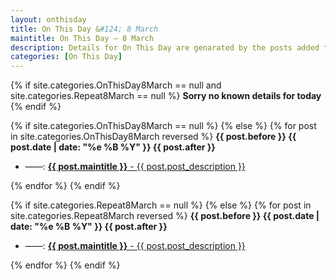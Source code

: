 ```yaml
---
layout: onthisday
title: On This Day &#124; 8 March
maintitle: On This Day — 8 March
description: Details for On This Day are genarated by the posts added to the website so the content is subject to changes/updates over time.
categories: [On This Day]
---
```


{% if site.categories.OnThisDay8March == null and site.categories.Repeat8March == null %}
<strong>Sorry no known details for today</strong>
{% endif %}

{% if site.categories.OnThisDay8March == null %}
{% else %}
{% for post in site.categories.OnThisDay8March reversed %}
<strong>{{ post.before }} {{ post.date | date: "%e %B %Y" }} {{ post.after }}</strong>
<ul>
<li> ——: <a href="{{ post.url }}"><strong>{{ post.maintitle }}</strong> - {{ post.post_description }}</a></li>
</ul>
{% endfor %}
{% endif %}

{% if site.categories.Repeat8March == null %}
{% else %}
{% for post in site.categories.Repeat8March reversed %}
<strong>{{ post.before }} {{ post.date | date: "%e %B %Y" }} {{ post.after }}</strong>
<ul>
<li> ——: <a href="{{ post.url }}"><strong>{{ post.maintitle }}</strong> - {{ post.post_description }}</a></li>
</ul>
{% endfor %}
{% endif %}

